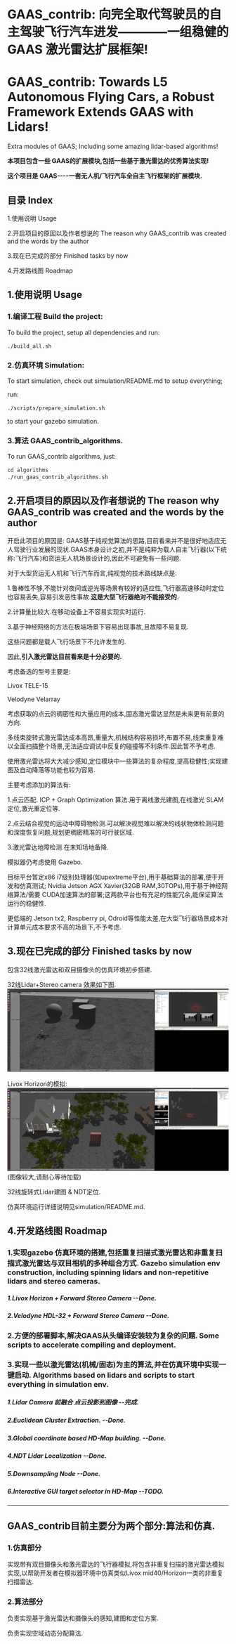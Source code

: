 # GAAS_contrib: 向完全取代驾驶员的自主驾驶飞行汽车进发————一组稳健的 GAAS 激光雷达扩展框架!

# GAAS_contrib: Towards L5 Autonomous Flying Cars, a Robust Framework Extends GAAS with Lidars!

Extra modules of GAAS; Including some amazing lidar-based algorithms!

**本项目包含一些 GAAS的扩展模块,包括一些基于激光雷达的优秀算法实现!**



**这个项目是 GAAS----一套无人机/飞行汽车全自主飞行框架的扩展模块.**

## 目录 Index

1.使用说明 Usage

2.开启项目的原因以及作者想说的 The reason why GAAS_contrib was created and the words by the author

3.现在已完成的部分 Finished tasks by now

4.开发路线图 Roadmap

## 1.使用说明 Usage

###     1.编译工程 Build the project:

To build the project, setup all dependencies and run:

    ./build_all.sh

###     2.仿真环境 Simulation:

To start simulation, check out simulation/README.md to setup everything;

run:

    ./scripts/prepare_simulation.sh
    
to start your gazebo simulation.    

###     3.算法 GAAS_contrib_algorithms.

To run GAAS_contrib algorithms, just:

    cd algorithms
    ./run_gaas_contrib_algorithms.sh

## 2.开启项目的原因以及作者想说的 The reason why GAAS_contrib was created and the words by the author

开启此项目的原因是: GAAS基于纯视觉算法的思路,目前看来并不是很好地适应无人驾驶行业发展的现状.GAAS本身设计之初,并不是纯粹为载人自主飞行器(以下统称:飞行汽车)和货运无人机场景设计的,因此不可避免有一些问题.

对于大型货运无人机和飞行汽车而言,纯视觉的技术路线缺点是:

1.鲁棒性不够,不能针对夜间或逆光等场景有较好的适应性,飞行器高速移动时定位也容易丢失,容易引发恶性事故.**这是大型飞行器绝对不能接受的.**

2.计算量比较大.在移动设备上不容易实现实时运行.

3.基于神经网络的方法在极端场景下容易出现事故,且故障不易复现.

这些问题都是载人飞行场景下不允许发生的.

因此,**引入激光雷达目前看来是十分必要的.**

考虑备选的型号主要是:

Livox TELE-15

Velodyne Velarray


考虑获取的点云的稠密性和大量应用的成本,固态激光雷达显然是未来更有前景的方向.

多线束旋转式激光雷达成本高昂,重量大,机械结构容易损坏,布置不易,线束重复难以全面扫描整个场景,无法适应调试中反复的碰撞等不利条件.因此暂不予考虑.

使用激光雷达将大大减少感知,定位模块中一些算法的复杂程度,提高稳健性;实现建图及自动降落等功能也较为容易.


主要考虑添加的算法有:

1.点云匹配. ICP + Graph Optimization 算法.用于离线激光建图,在线激光 SLAM定位,激光重定位等.

2.点云结合视觉的运动中障碍物检测.可以解决视觉难以解决的线状物体检测问题和深度恢复问题,规划更稠密精准的可行驶区域.

3.激光雷达地障检测.在未知场地备降.


模拟器仍考虑使用 Gazebo.

目标平台暂定x86 i7级别处理器(如upextreme平台),用于基础算法的部署,便于开发和仿真测试; Nvidia Jetson AGX Xavier(32GB RAM,30TOPs),用于基于神经网络算法/需要 CUDA加速算法的部署;这两款平台也有充足的性能冗余,能保证算法运行的稳健性.

更低端的 Jetson tx2, Raspberry pi, Odroid等性能太差,在大型飞行器场景成本对计算单元成本要求不高的场景下,不予考虑.



## 3.现在已完成的部分 Finished tasks by now

包含32线激光雷达和双目摄像头的仿真环境初步搭建.

32线Lidar+Stereo camera 效果如下图.
![image](https://github.com/cyanine-gi/GAAS_contrib/raw/main/simulation/preview_imgs/Velodyne_HDL32E_sim.jpg)

Livox Horizon的模拟:
![image](https://github.com/cyanine-gi/GAAS_contrib/raw/main/simulation/preview_imgs/Livox_sim.jpg)
(图像较大,请耐心等待加载)

32线旋转式Lidar建图 & NDT定位.

仿真环境运行详细说明见simulation/README.md.

## 4.开发路线图 Roadmap

### 1.实现gazebo 仿真环境的搭建,包括重复扫描式激光雷达和非重复扫描式激光雷达与双目相机的多种组合方式. Gazebo simulation env construction, including spinning lidars and non-repetitive lidars and stereo cameras.

##### 1.Livox Horizon + Forward Stereo Camera --Done.

##### 2.Velodyne HDL-32 + Forward Stereo Camera --Done.

### 2.方便的部署脚本,解决GAAS从头编译安装较为复杂的问题. Some scripts to accelerate compiling and deployment.

### 3.实现一些以激光雷达(机械/固态)为主的算法,并在仿真环境中实现一键启动. Algorithms based on lidars and scripts to start everything in simulation env.

##### 1.Lidar Camera 前融合 点云投影到图像 --完成.

##### 2.Euclidean Cluster Extraction. --Done.

##### 3.Global coordinate based HD-Map building. --Done. 

##### 4.NDT Lidar Localization --Done.

##### 5.Downsampling Node --Done.

##### 6.Interactive GUI target selector in HD-Map --TODO.


---------------

## GAAS_contrib目前主要分为两个部分:算法和仿真.

### **1.仿真部分**

实现带有双目摄像头和激光雷达的飞行器模拟,将包含非重复扫描的激光雷达模拟实现,以帮助开发者在模拟器环境中仿真类似Livox mid40/Horizon一类的非重复扫描雷达.

### **2.算法部分**

负责实现基于激光雷达和摄像头的感知,建图和定位方案.

负责实现空域动态分配算法.
